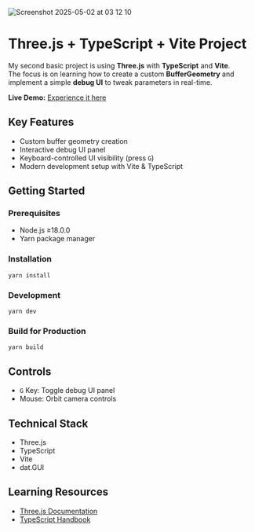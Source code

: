 ![Screenshot 2025-05-02 at 03 12 10](https://github.com/user-attachments/assets/b1e3a0f5-a76c-49fe-9513-a5046fd1b5bb)

# Three.js + TypeScript + Vite Project

My second basic project is using **Three.js** with **TypeScript** and **Vite**.  
The focus is on learning how to create a custom **BufferGeometry** and implement a simple **debug UI** to tweak parameters in real-time.

**Live Demo:** [Experience it here](https://basic-butterfly.vercel.app/)

## Key Features
- Custom buffer geometry creation
- Interactive debug UI panel
- Keyboard-controlled UI visibility (press `G`)
- Modern development setup with Vite & TypeScript

## Getting Started

### Prerequisites
- Node.js ≥18.0.0
- Yarn package manager

### Installation  
`yarn install`

### Development  
`yarn dev`

### Build for Production  
`yarn build`

## Controls
- `G` Key: Toggle debug UI panel
- Mouse: Orbit camera controls

## Technical Stack
- Three.js
- TypeScript
- Vite
- dat.GUI

## Learning Resources
- [Three.js Documentation](https://threejs.org/docs/)
- [TypeScript Handbook](https://www.typescriptlang.org/docs/)
